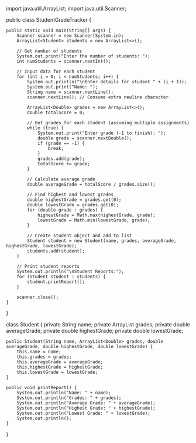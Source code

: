 import java.util.ArrayList;
import java.util.Scanner;

public class StudentGradeTracker {

    public static void main(String[] args) {
        Scanner scanner = new Scanner(System.in);
        ArrayList<Student> students = new ArrayList<>();

        // Get number of students
        System.out.print("Enter the number of students: ");
        int numStudents = scanner.nextInt();

        // Input data for each student
        for (int i = 0; i < numStudents; i++) {
            System.out.println("\nEnter details for student " + (i + 1));
            System.out.print("Name: ");
            String name = scanner.nextLine();
            scanner.nextLine(); // Consume extra newline character

            ArrayList<Double> grades = new ArrayList<>();
            double totalScore = 0;

            // Get grades for each student (assuming multiple assignments)
            while (true) {
                System.out.print("Enter grade (-1 to finish): ");
                double grade = scanner.nextDouble();
                if (grade == -1) {
                    break;
                }
                grades.add(grade);
                totalScore += grade;
            }

            // Calculate average grade
            double averageGrade = totalScore / grades.size();

            // Find highest and lowest grades
            double highestGrade = grades.get(0);
            double lowestGrade = grades.get(0);
            for (double grade : grades) {
                highestGrade = Math.max(highestGrade, grade);
                lowestGrade = Math.min(lowestGrade, grade);
            }

            // Create student object and add to list
            Student student = new Student(name, grades, averageGrade, highestGrade, lowestGrade);
            students.add(student);
        }

        // Print student reports
        System.out.println("\nStudent Reports:");
        for (Student student : students) {
            student.printReport();
        }

        scanner.close();
    }
}

class Student {
    private String name;
    private ArrayList<Double> grades;
    private double averageGrade;
    private double highestGrade;
    private double lowestGrade;

    public Student(String name, ArrayList<Double> grades, double averageGrade, double highestGrade, double lowestGrade) {
        this.name = name;
        this.grades = grades;
        this.averageGrade = averageGrade;
        this.highestGrade = highestGrade;
        this.lowestGrade = lowestGrade;
    }

    public void printReport() {
        System.out.println("Name: " + name);
        System.out.println("Grades: " + grades);
        System.out.println("Average Grade: " + averageGrade);
        System.out.println("Highest Grade: " + highestGrade);
        System.out.println("Lowest Grade: " + lowestGrade);
        System.out.println();
    }
}
